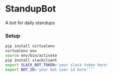 # StandupBot
A bot for daily standups

### Setup
```bash
pip install virtualenv
virtualenv env
source env/bin/activate
pip install slackclient
export SLACK_BOT_TOKEN='your slack token here'
export BOT_ID='your bot user id here'```

